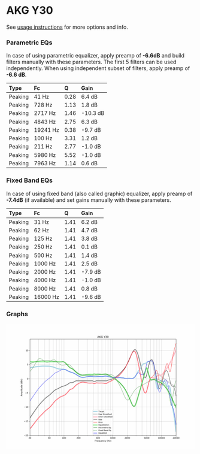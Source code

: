 # AKG Y30
See [usage instructions](https://github.com/jaakkopasanen/AutoEq#usage) for more options and info.

### Parametric EQs
In case of using parametric equalizer, apply preamp of **-6.6dB** and build filters manually
with these parameters. The first 5 filters can be used independently.
When using independent subset of filters, apply preamp of **-6.6 dB**.

| Type    | Fc       |    Q | Gain     |
|:--------|:---------|:-----|:---------|
| Peaking | 41 Hz    | 0.28 | 6.4 dB   |
| Peaking | 728 Hz   | 1.13 | 1.8 dB   |
| Peaking | 2717 Hz  | 1.46 | -10.3 dB |
| Peaking | 4843 Hz  | 2.75 | 6.3 dB   |
| Peaking | 19241 Hz | 0.38 | -9.7 dB  |
| Peaking | 100 Hz   | 3.31 | 1.2 dB   |
| Peaking | 211 Hz   | 2.77 | -1.0 dB  |
| Peaking | 5980 Hz  | 5.52 | -1.0 dB  |
| Peaking | 7963 Hz  | 1.14 | 0.6 dB   |

### Fixed Band EQs
In case of using fixed band (also called graphic) equalizer, apply preamp of **-7.4dB**
(if available) and set gains manually with these parameters.

| Type    | Fc       |    Q | Gain    |
|:--------|:---------|:-----|:--------|
| Peaking | 31 Hz    | 1.41 | 6.2 dB  |
| Peaking | 62 Hz    | 1.41 | 4.7 dB  |
| Peaking | 125 Hz   | 1.41 | 3.8 dB  |
| Peaking | 250 Hz   | 1.41 | 0.1 dB  |
| Peaking | 500 Hz   | 1.41 | 1.4 dB  |
| Peaking | 1000 Hz  | 1.41 | 2.5 dB  |
| Peaking | 2000 Hz  | 1.41 | -7.9 dB |
| Peaking | 4000 Hz  | 1.41 | -1.0 dB |
| Peaking | 8000 Hz  | 1.41 | 0.8 dB  |
| Peaking | 16000 Hz | 1.41 | -9.6 dB |

### Graphs
![](./AKG%20Y30.png)